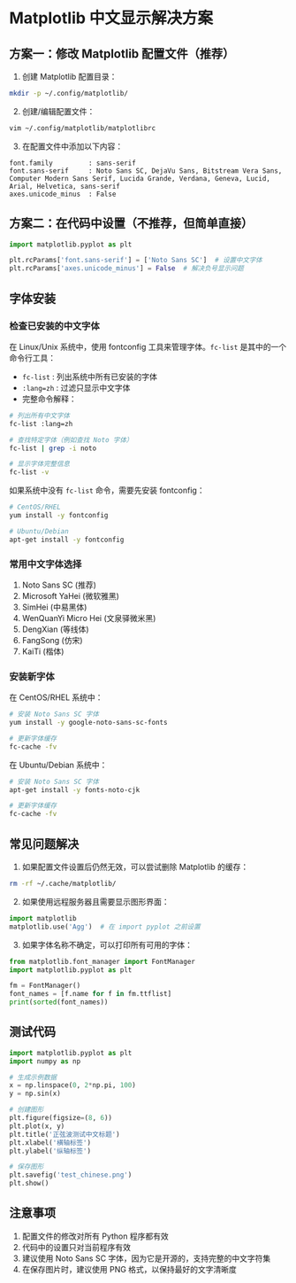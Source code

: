 # Matplotlib 中文显示解决方案

## 方案一：修改 Matplotlib 配置文件（推荐）

1. 创建 Matplotlib 配置目录：
```bash
mkdir -p ~/.config/matplotlib/
```

2. 创建/编辑配置文件：
```bash
vim ~/.config/matplotlib/matplotlibrc
```

3. 在配置文件中添加以下内容：
```
font.family         : sans-serif
font.sans-serif     : Noto Sans SC, DejaVu Sans, Bitstream Vera Sans, Computer Modern Sans Serif, Lucida Grande, Verdana, Geneva, Lucid, Arial, Helvetica, sans-serif
axes.unicode_minus  : False
```

## 方案二：在代码中设置（不推荐，但简单直接）

```python
import matplotlib.pyplot as plt

plt.rcParams['font.sans-serif'] = ['Noto Sans SC']  # 设置中文字体
plt.rcParams['axes.unicode_minus'] = False  # 解决负号显示问题
```

## 字体安装

### 检查已安装的中文字体
在 Linux/Unix 系统中，使用 fontconfig 工具来管理字体。`fc-list` 是其中的一个命令行工具：
- `fc-list` : 列出系统中所有已安装的字体
- `:lang=zh` : 过滤只显示中文字体
- 完整命令解释：
```bash
# 列出所有中文字体
fc-list :lang=zh

# 查找特定字体（例如查找 Noto 字体）
fc-list | grep -i noto

# 显示字体完整信息
fc-list -v
```

如果系统中没有 `fc-list` 命令，需要先安装 fontconfig：
```bash
# CentOS/RHEL
yum install -y fontconfig

# Ubuntu/Debian
apt-get install -y fontconfig
```

### 常用中文字体选择
1. Noto Sans SC (推荐)
2. Microsoft YaHei (微软雅黑)
3. SimHei (中易黑体)
4. WenQuanYi Micro Hei (文泉驿微米黑)
5. DengXian (等线体)
6. FangSong (仿宋)
7. KaiTi (楷体)

### 安装新字体
在 CentOS/RHEL 系统中：
```bash
# 安装 Noto Sans SC 字体
yum install -y google-noto-sans-sc-fonts

# 更新字体缓存
fc-cache -fv
```

在 Ubuntu/Debian 系统中：
```bash
# 安装 Noto Sans SC 字体
apt-get install -y fonts-noto-cjk

# 更新字体缓存
fc-cache -fv
```

## 常见问题解决

1. 如果配置文件设置后仍然无效，可以尝试删除 Matplotlib 的缓存：
```bash
rm -rf ~/.cache/matplotlib/
```

2. 如果使用远程服务器且需要显示图形界面：
```python
import matplotlib
matplotlib.use('Agg')  # 在 import pyplot 之前设置
```

3. 如果字体名称不确定，可以打印所有可用的字体：
```python
from matplotlib.font_manager import FontManager
import matplotlib.pyplot as plt

fm = FontManager()
font_names = [f.name for f in fm.ttflist]
print(sorted(font_names))
```

## 测试代码

```python
import matplotlib.pyplot as plt
import numpy as np

# 生成示例数据
x = np.linspace(0, 2*np.pi, 100)
y = np.sin(x)

# 创建图形
plt.figure(figsize=(8, 6))
plt.plot(x, y)
plt.title('正弦波测试中文标题')
plt.xlabel('横轴标签')
plt.ylabel('纵轴标签')

# 保存图形
plt.savefig('test_chinese.png')
plt.show()
```

## 注意事项

1. 配置文件的修改对所有 Python 程序都有效
2. 代码中的设置只对当前程序有效
3. 建议使用 Noto Sans SC 字体，因为它是开源的，支持完整的中文字符集
4. 在保存图片时，建议使用 PNG 格式，以保持最好的文字清晰度 